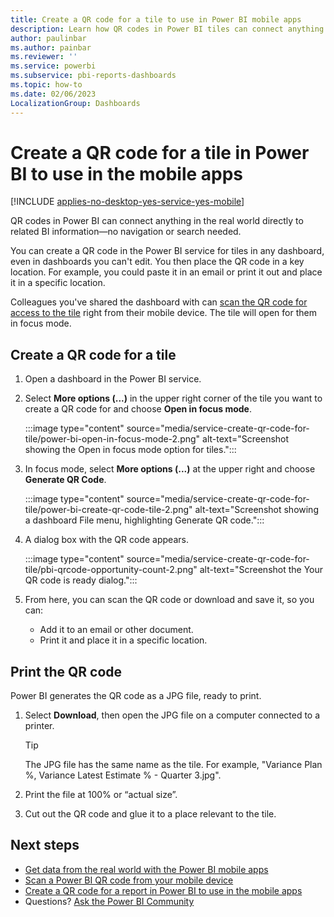 ```yaml
---
title: Create a QR code for a tile to use in Power BI mobile apps
description: Learn how QR codes in Power BI tiles can connect anything in the real world directly to related BI information in the Power BI mobile app, no search needed.
author: paulinbar
ms.author: painbar
ms.reviewer: ''
ms.service: powerbi
ms.subservice: pbi-reports-dashboards
ms.topic: how-to
ms.date: 02/06/2023
LocalizationGroup: Dashboards
---
```

# Create a QR code for a tile in Power BI to use in the mobile apps

[!INCLUDE [applies-no-desktop-yes-service-yes-mobile](../includes/applies-no-desktop-yes-service-yes-mobile.md)]

QR codes in Power BI can connect anything in the real world directly to related BI information&mdash;no navigation or search needed.

You can create a QR code in the Power BI service for tiles in any dashboard, even in dashboards you can't edit. You then place the QR code in a key location. For example, you could paste it in an email or print it out and place it in a specific location.

Colleagues you've shared the dashboard with can [scan the QR code for access to the tile](../consumer/mobile/mobile-apps-qr-code.md) right from their mobile device. The tile will open for them in focus mode.

## Create a QR code for a tile

1. Open a dashboard in the Power BI service.
1. Select **More options (...)** in the upper right corner of the tile you want to create a QR code for and choose **Open in focus mode**.

   :::image type="content" source="media/service-create-qr-code-for-tile/power-bi-open-in-focus-mode-2.png" alt-text="Screenshot showing the Open in focus mode option for tiles.":::

1. In focus mode, select **More options (...)** at the upper right and choose **Generate QR Code**.

   :::image type="content" source="media/service-create-qr-code-for-tile/power-bi-create-qr-code-tile-2.png" alt-text="Screenshot showing a dashboard File menu, highlighting Generate QR code.":::

1. A dialog box with the QR code appears.

    :::image type="content" source="media/service-create-qr-code-for-tile/pbi-qrcode-opportunity-count-2.png" alt-text="Screenshot the Your QR code is ready dialog.":::
1. From here, you can scan the QR code or download and save it, so you can:

   * Add it to an email or other document.
   * Print it and place it in a specific location.

## Print the QR code

Power BI generates the QR code as a JPG file, ready to print.

1. Select **Download**, then open the JPG file on a computer connected to a printer.  

   > [!TIP]
   > The JPG file has the same name as the tile. For example, "Variance Plan %, Variance Latest Estimate % - Quarter 3.jpg".
   >
   >
2. Print the file at 100% or “actual size”.  
3. Cut out the QR code and glue it to a place relevant to the tile.

## Next steps

* [Get data from the real world with the Power BI mobile apps](../consumer/mobile/mobile-apps-data-in-real-world-context.md)
* [Scan a Power BI QR code from your mobile device](../consumer/mobile/mobile-apps-qr-code.md)
* [Create a QR code for a report in Power BI to use in the mobile apps](service-create-qr-code-for-report.md)
* Questions? [Ask the Power BI Community](https://community.powerbi.com/)
